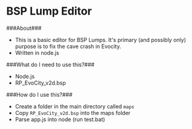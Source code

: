 BSP Lump Editor
==============

###About###
 - This is a basic editor for BSP Lumps. It's primary (and possibly only) purpose is to fix the cave crash in Evocity.
 - Written in node.js

###What do I need to use this?###
 - Node.js
 - RP_EvoCity_v2d.bsp

###How do I use this?###
 - Create a folder in the main directory called `maps`
 - Copy `RP_EvoCity_v2d.bsp` into the maps folder
 - Parse app.js into node (run test.bat)
